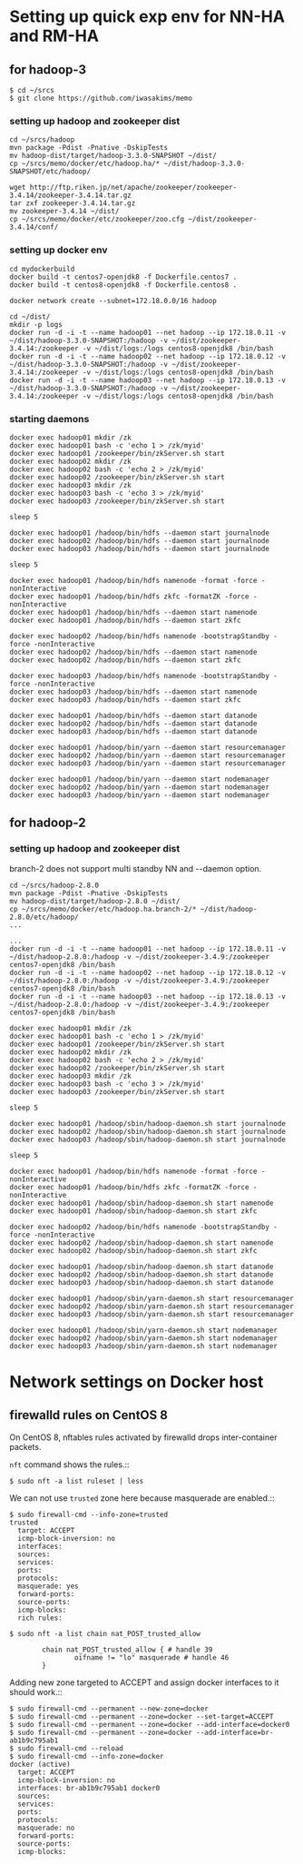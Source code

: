 Setting up quick exp env for NN-HA and RM-HA
============================================

for hadoop-3
------------

````
$ cd ~/srcs
$ git clone https://github.com/iwasakims/memo
````

### setting up hadoop and zookeeper dist

````
cd ~/srcs/hadoop
mvn package -Pdist -Pnative -DskipTests
mv hadoop-dist/target/hadoop-3.3.0-SNAPSHOT ~/dist/
cp ~/srcs/memo/docker/etc/hadoop.ha/* ~/dist/hadoop-3.3.0-SNAPSHOT/etc/hadoop/

wget http://ftp.riken.jp/net/apache/zookeeper/zookeeper-3.4.14/zookeeper-3.4.14.tar.gz
tar zxf zookeeper-3.4.14.tar.gz
mv zookeeper-3.4.14 ~/dist/
cp ~/srcs/memo/docker/etc/zookeeper/zoo.cfg ~/dist/zookeeper-3.4.14/conf/
````

### setting up docker env

```
cd mydockerbuild
docker build -t centos7-openjdk8 -f Dockerfile.centos7 .
docker build -t centos8-openjdk8 -f Dockerfile.centos8 .

docker network create --subnet=172.18.0.0/16 hadoop

cd ~/dist/
mkdir -p logs
docker run -d -i -t --name hadoop01 --net hadoop --ip 172.18.0.11 -v ~/dist/hadoop-3.3.0-SNAPSHOT:/hadoop -v ~/dist/zookeeper-3.4.14:/zookeeper -v ~/dist/logs:/logs centos8-openjdk8 /bin/bash
docker run -d -i -t --name hadoop02 --net hadoop --ip 172.18.0.12 -v ~/dist/hadoop-3.3.0-SNAPSHOT:/hadoop -v ~/dist/zookeeper-3.4.14:/zookeeper -v ~/dist/logs:/logs centos8-openjdk8 /bin/bash
docker run -d -i -t --name hadoop03 --net hadoop --ip 172.18.0.13 -v ~/dist/hadoop-3.3.0-SNAPSHOT:/hadoop -v ~/dist/zookeeper-3.4.14:/zookeeper -v ~/dist/logs:/logs centos8-openjdk8 /bin/bash
```

### starting daemons

```
docker exec hadoop01 mkdir /zk
docker exec hadoop01 bash -c 'echo 1 > /zk/myid'
docker exec hadoop01 /zookeeper/bin/zkServer.sh start
docker exec hadoop02 mkdir /zk
docker exec hadoop02 bash -c 'echo 2 > /zk/myid'
docker exec hadoop02 /zookeeper/bin/zkServer.sh start
docker exec hadoop03 mkdir /zk
docker exec hadoop03 bash -c 'echo 3 > /zk/myid'
docker exec hadoop03 /zookeeper/bin/zkServer.sh start

sleep 5

docker exec hadoop01 /hadoop/bin/hdfs --daemon start journalnode
docker exec hadoop02 /hadoop/bin/hdfs --daemon start journalnode
docker exec hadoop03 /hadoop/bin/hdfs --daemon start journalnode

sleep 5

docker exec hadoop01 /hadoop/bin/hdfs namenode -format -force -nonInteractive
docker exec hadoop01 /hadoop/bin/hdfs zkfc -formatZK -force -nonInteractive
docker exec hadoop01 /hadoop/bin/hdfs --daemon start namenode
docker exec hadoop01 /hadoop/bin/hdfs --daemon start zkfc

docker exec hadoop02 /hadoop/bin/hdfs namenode -bootstrapStandby -force -nonInteractive
docker exec hadoop02 /hadoop/bin/hdfs --daemon start namenode
docker exec hadoop02 /hadoop/bin/hdfs --daemon start zkfc

docker exec hadoop03 /hadoop/bin/hdfs namenode -bootstrapStandby -force -nonInteractive
docker exec hadoop03 /hadoop/bin/hdfs --daemon start namenode
docker exec hadoop03 /hadoop/bin/hdfs --daemon start zkfc

docker exec hadoop01 /hadoop/bin/hdfs --daemon start datanode
docker exec hadoop02 /hadoop/bin/hdfs --daemon start datanode
docker exec hadoop03 /hadoop/bin/hdfs --daemon start datanode

docker exec hadoop01 /hadoop/bin/yarn --daemon start resourcemanager
docker exec hadoop02 /hadoop/bin/yarn --daemon start resourcemanager
docker exec hadoop03 /hadoop/bin/yarn --daemon start resourcemanager

docker exec hadoop01 /hadoop/bin/yarn --daemon start nodemanager
docker exec hadoop02 /hadoop/bin/yarn --daemon start nodemanager
docker exec hadoop03 /hadoop/bin/yarn --daemon start nodemanager
```

for hadoop-2
------------

### setting up hadoop and zookeeper dist

branch-2 does not support multi standby NN and --daemon option.

````
cd ~/srcs/hadoop-2.8.0
mvn package -Pdist -Pnative -DskipTests
mv hadoop-dist/target/hadoop-2.8.0 ~/dist/
cp ~/srcs/memo/docker/etc/hadoop.ha.branch-2/* ~/dist/hadoop-2.8.0/etc/hadoop/
...
````


````
...
docker run -d -i -t --name hadoop01 --net hadoop --ip 172.18.0.11 -v ~/dist/hadoop-2.8.0:/hadoop -v ~/dist/zookeeper-3.4.9:/zookeeper centos7-openjdk8 /bin/bash
docker run -d -i -t --name hadoop02 --net hadoop --ip 172.18.0.12 -v ~/dist/hadoop-2.8.0:/hadoop -v ~/dist/zookeeper-3.4.9:/zookeeper centos7-openjdk8 /bin/bash
docker run -d -i -t --name hadoop03 --net hadoop --ip 172.18.0.13 -v ~/dist/hadoop-2.8.0:/hadoop -v ~/dist/zookeeper-3.4.9:/zookeeper centos7-openjdk8 /bin/bash
````

````
docker exec hadoop01 mkdir /zk
docker exec hadoop01 bash -c 'echo 1 > /zk/myid'
docker exec hadoop01 /zookeeper/bin/zkServer.sh start
docker exec hadoop02 mkdir /zk
docker exec hadoop02 bash -c 'echo 2 > /zk/myid'
docker exec hadoop02 /zookeeper/bin/zkServer.sh start
docker exec hadoop03 mkdir /zk
docker exec hadoop03 bash -c 'echo 3 > /zk/myid'
docker exec hadoop03 /zookeeper/bin/zkServer.sh start

sleep 5

docker exec hadoop01 /hadoop/sbin/hadoop-daemon.sh start journalnode
docker exec hadoop02 /hadoop/sbin/hadoop-daemon.sh start journalnode
docker exec hadoop03 /hadoop/sbin/hadoop-daemon.sh start journalnode

sleep 5

docker exec hadoop01 /hadoop/bin/hdfs namenode -format -force -nonInteractive
docker exec hadoop01 /hadoop/bin/hdfs zkfc -formatZK -force -nonInteractive
docker exec hadoop01 /hadoop/sbin/hadoop-daemon.sh start namenode
docker exec hadoop01 /hadoop/sbin/hadoop-daemon.sh start zkfc

docker exec hadoop02 /hadoop/bin/hdfs namenode -bootstrapStandby -force -nonInteractive
docker exec hadoop02 /hadoop/sbin/hadoop-daemon.sh start namenode
docker exec hadoop02 /hadoop/sbin/hadoop-daemon.sh start zkfc

docker exec hadoop01 /hadoop/sbin/hadoop-daemon.sh start datanode
docker exec hadoop02 /hadoop/sbin/hadoop-daemon.sh start datanode
docker exec hadoop03 /hadoop/sbin/hadoop-daemon.sh start datanode

docker exec hadoop01 /hadoop/sbin/yarn-daemon.sh start resourcemanager
docker exec hadoop02 /hadoop/sbin/yarn-daemon.sh start resourcemanager
docker exec hadoop03 /hadoop/sbin/yarn-daemon.sh start resourcemanager

docker exec hadoop01 /hadoop/sbin/yarn-daemon.sh start nodemanager
docker exec hadoop02 /hadoop/sbin/yarn-daemon.sh start nodemanager
docker exec hadoop03 /hadoop/sbin/yarn-daemon.sh start nodemanager
````


Network settings on Docker host
===============================

firewalld rules on CentOS 8
---------------------------

On CentOS 8, nftables rules activated by firewalld drops inter-container packets.

`nft` command shows the rules.::

    $ sudo nft -a list ruleset | less

We can not use `trusted` zone here because masquerade are enabled.::

    $ sudo firewall-cmd --info-zone=trusted
    trusted
      target: ACCEPT
      icmp-block-inversion: no
      interfaces: 
      sources: 
      services: 
      ports: 
      protocols: 
      masquerade: yes
      forward-ports: 
      source-ports: 
      icmp-blocks: 
      rich rules: 
    
    $ sudo nft -a list chain nat_POST_trusted_allow
    
            chain nat_POST_trusted_allow { # handle 39
                    oifname != "lo" masquerade # handle 46
            }
  
Adding new zone targeted to ACCEPT and assign docker interfaces to it should work.::

    $ sudo firewall-cmd --permanent --new-zone=docker
    $ sudo firewall-cmd --permanent --zone=docker --set-target=ACCEPT
    $ sudo firewall-cmd --permanent --zone=docker --add-interface=docker0
    $ sudo firewall-cmd --permanent --zone=docker --add-interface=br-ab1b9c795ab1
    $ sudo firewall-cmd --reload
    $ sudo firewall-cmd --info-zone=docker
    docker (active)
      target: ACCEPT
      icmp-block-inversion: no
      interfaces: br-ab1b9c795ab1 docker0
      sources: 
      services: 
      ports: 
      protocols: 
      masquerade: no
      forward-ports: 
      source-ports: 
      icmp-blocks: 
